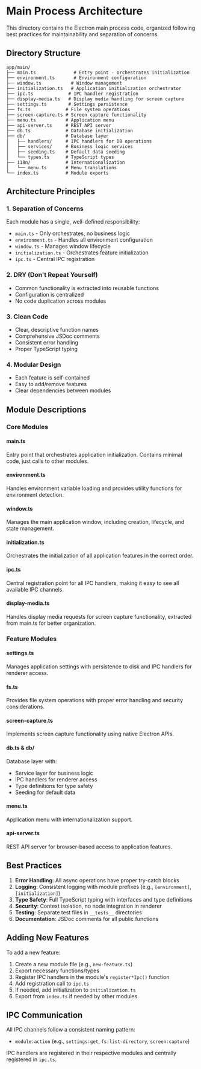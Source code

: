 # Main Process Architecture

This directory contains the Electron main process code, organized following best practices for maintainability and separation of concerns.

## Directory Structure

```
app/main/
├── main.ts              # Entry point - orchestrates initialization
├── environment.ts       # Environment configuration
├── window.ts           # Window management
├── initialization.ts   # Application initialization orchestrator
├── ipc.ts             # IPC handler registration
├── display-media.ts   # Display media handling for screen capture
├── settings.ts        # Settings persistence
├── fs.ts             # File system operations
├── screen-capture.ts # Screen capture functionality
├── menu.ts           # Application menu
├── api-server.ts     # REST API server
├── db.ts             # Database initialization
├── db/               # Database layer
│   ├── handlers/     # IPC handlers for DB operations
│   ├── services/     # Business logic services
│   ├── seeding.ts    # Default data seeding
│   └── types.ts      # TypeScript types
├── i18n/             # Internationalization
│   └── menu.ts       # Menu translations
└── index.ts          # Module exports
```

## Architecture Principles

### 1. Separation of Concerns
Each module has a single, well-defined responsibility:
- `main.ts` - Only orchestrates, no business logic
- `environment.ts` - Handles all environment configuration
- `window.ts` - Manages window lifecycle
- `initialization.ts` - Orchestrates feature initialization
- `ipc.ts` - Central IPC registration

### 2. DRY (Don't Repeat Yourself)
- Common functionality is extracted into reusable functions
- Configuration is centralized
- No code duplication across modules

### 3. Clean Code
- Clear, descriptive function names
- Comprehensive JSDoc comments
- Consistent error handling
- Proper TypeScript typing

### 4. Modular Design
- Each feature is self-contained
- Easy to add/remove features
- Clear dependencies between modules

## Module Descriptions

### Core Modules

#### main.ts
Entry point that orchestrates application initialization. Contains minimal code, just calls to other modules.

#### environment.ts
Handles environment variable loading and provides utility functions for environment detection.

#### window.ts
Manages the main application window, including creation, lifecycle, and state management.

#### initialization.ts
Orchestrates the initialization of all application features in the correct order.

#### ipc.ts
Central registration point for all IPC handlers, making it easy to see all available IPC channels.

#### display-media.ts
Handles display media requests for screen capture functionality, extracted from main.ts for better organization.

### Feature Modules

#### settings.ts
Manages application settings with persistence to disk and IPC handlers for renderer access.

#### fs.ts
Provides file system operations with proper error handling and security considerations.

#### screen-capture.ts
Implements screen capture functionality using native Electron APIs.

#### db.ts & db/
Database layer with:
- Service layer for business logic
- IPC handlers for renderer access
- Type definitions for type safety
- Seeding for default data

#### menu.ts
Application menu with internationalization support.

#### api-server.ts
REST API server for browser-based access to application features.

## Best Practices

1. **Error Handling**: All async operations have proper try-catch blocks
2. **Logging**: Consistent logging with module prefixes (e.g., `[environment]`, `[initialization]`)
3. **Type Safety**: Full TypeScript typing with interfaces and type definitions
4. **Security**: Context isolation, no node integration in renderer
5. **Testing**: Separate test files in `__tests__` directories
6. **Documentation**: JSDoc comments for all public functions

## Adding New Features

To add a new feature:

1. Create a new module file (e.g., `new-feature.ts`)
2. Export necessary functions/types
3. Register IPC handlers in the module's `register*Ipc()` function
4. Add registration call to `ipc.ts`
5. If needed, add initialization to `initialization.ts`
6. Export from `index.ts` if needed by other modules

## IPC Communication

All IPC channels follow a consistent naming pattern:
- `module:action` (e.g., `settings:get`, `fs:list-directory`, `screen:capture`)

IPC handlers are registered in their respective modules and centrally registered in `ipc.ts`.